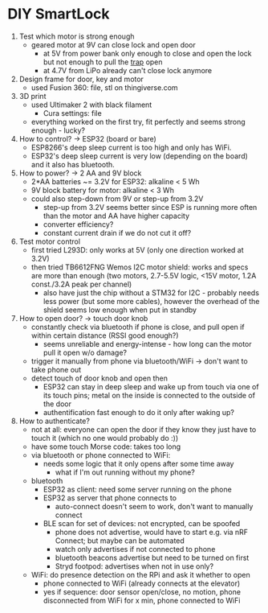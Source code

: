 # DIY SmartLock

1. Test which motor is strong enough
    - geared motor at 9V can close lock and open door
      - at 5V from power bank only enough to close and open the lock but not enough to pull the [trap](https://de.wikipedia.org/wiki/Schlossfalle) open
      - at 4.7V from LiPo already can't close lock anymore
2. Design frame for door, key and motor
    - used Fusion 360: file, stl on thingiverse.com
3. 3D print
    - used Ultimaker 2 with black filament
      - Cura settings: file
    - everything worked on the first try, fit perfectly and seems strong enough - lucky?
4. How to control? -> ESP32 (board or bare)
    - ESP8266's deep sleep current is too high and only has WiFi.
    - ESP32's deep sleep current is very low (depending on the board) and it also has bluetooth.
4. How to power? -> 2 AA and 9V block
    - 2*AA batteries ~= 3.2V for ESP32: alkaline < 5 Wh
    - 9V block battery for motor: alkaline < 3 Wh
    - could also step-down from 9V or step-up from 3.2V
      - step-up from 3.2V seems better since ESP is running more often than the motor and AA have higher capacity
      - converter efficiency?
      - constant current drain if we do not cut it off?
5. Test motor control
    - first tried L293D: only works at 5V (only one direction worked at 3.2V)
    - then tried TB6612FNG Wemos I2C motor shield: works and specs are more than enough (two motors, 2.7-5.5V logic, <15V motor, 1.2A const./3.2A peak per channel)
      - also have just the chip without a STM32 for I2C - probably needs less power (but some more cables), however the overhead of the shield seems low enough when put in standby
6. How to open door? -> touch door knob
    - constantly check via bluetooth if phone is close, and pull open if within certain distance (RSSI good enough?)
      - seems unreliable and energy-intense - how long can the motor pull it open w/o damage?
    - trigger it manually from phone via bluetooth/WiFi -> don't want to take phone out
    - detect touch of door knob and open then
      - ESP32 can stay in deep sleep and wake up from touch via one of its touch pins; metal on the inside is connected to the outside of the door
      - authentification fast enough to do it only after waking up?
7. How to authenticate?
    - not at all: everyone can open the door if they know they just have to touch it (which no one would probably do :))
    - have some touch Morse code: takes too long
    - via bluetooth or phone connected to WiFi:
      - needs some logic that it only opens after some time away
        - what if I'm out running without my phone?
    - bluetooth
      - ESP32 as client: need some server running on the phone
      - ESP32 as server that phone connects to
        - auto-connect doesn't seem to work, don't want to manually connect
      - BLE scan for set of devices: not encrypted, can be spoofed
        - phone does not advertise, would have to start e.g. via nRF Connect; but maybe can be automated
        - watch only advertises if not connected to phone
        - bluetooth beacons advertise but need to be turned on first
        - Stryd footpod: advertises when not in use only?
    - WiFi: do presence detection on the RPi and ask it whether to open
      - phone connected to WiFi (already connects at the elevator)
      - yes if sequence: door sensor open/close, no motion, phone disconnected from WiFi for x min, phone connected to WiFi
